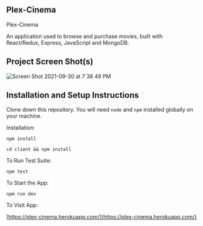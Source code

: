 ## Plex-Cinema


Plex-Cinema 

An application used to browse and purchase movies, built with React/Redux, Express, JavaScript and MongoDB.


## Project Screen Shot(s)
 

![Screen Shot 2021-09-30 at 7 38 49 PM](https://user-images.githubusercontent.com/49844874/135544718-413ab9f1-fdc9-4def-b50b-2af10e7d1ca2.png)

## Installation and Setup Instructions


Clone down this repository. You will need `node` and `npm` installed globally on your machine.  

Installation:

`npm install`  

`cd client && npm install`

To Run Test Suite:  

`npm test`  

To Start the App:

`npm run dev`  

To Visit App:

[https://plex-cinema.herokuapp.com/](https://plex-cinema.herokuapp.com/) 
